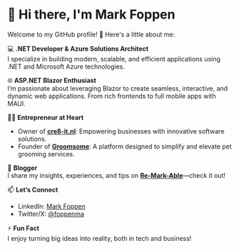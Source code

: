 # 👋 Hi there, I'm Mark Foppen

Welcome to my GitHub profile! 🚀 Here's a little about me:

💻 **.NET Developer & Azure Solutions Architect**  
I specialize in building modern, scalable, and efficient applications using .NET and Microsoft Azure technologies.

🌐 **ASP.NET Blazor Enthusiast**  
I’m passionate about leveraging Blazor to create seamless, interactive, and dynamic web applications. From rich frontends to full mobile apps with MAUI.

👨‍💼 **Entrepreneur at Heart**  
- Owner of **[cre8-it.nl](https://cre8-it.nl)**: Empowering businesses with innovative software solutions.  
- Founder of **[Groomsome](https://www.groomsome.app)**: A platform designed to simplify and elevate pet grooming services.

📝 **Blogger**  
I share my insights, experiences, and tips on **[Re-Mark-Able](https://www.re-mark-able.net)**—check it out!

📫 **Let’s Connect**  
- LinkedIn: [Mark Foppen](https://www.linkedin.com/in/markfoppen)  
- Twitter/X: [@foppenma](https://twitter.com/foppenma)  

⚡ **Fun Fact**  
I enjoy turning big ideas into reality, both in tech and business!
